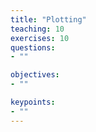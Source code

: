 ```yaml
---
title: "Plotting"
teaching: 10
exercises: 10
questions:
- ""

objectives:
- ""

keypoints:
- ""
---
```

